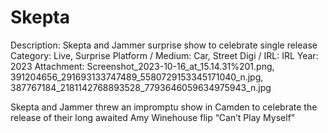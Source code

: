 # Skepta

Description: Skepta and Jammer surprise show  to celebrate single release
Category: Live, Surprise
Platform / Medium: Car, Street
Digi / IRL: IRL
Year: 2023
Attachment: Screenshot_2023-10-16_at_15.14.31%201.png, 391204656_291693133747489_5580729153345171040_n.jpg, 387767184_2181142768893528_7793646059634975943_n.jpg

Skepta and Jammer threw an impromptu show in Camden to celebrate the release of their long awaited Amy Winehouse flip “Can’t Play Myself”